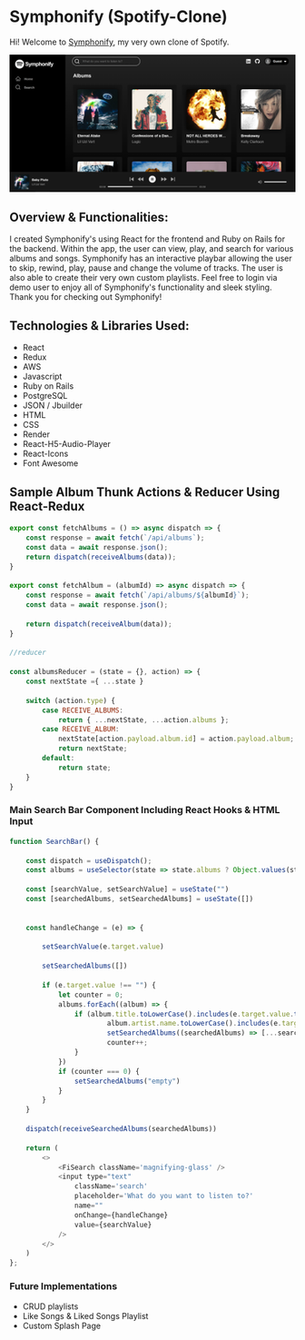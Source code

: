 # Symphonify (Spotify-Clone)

Hi! Welcome to [Symphonify](https://symphonify.onrender.com/), my very own clone of Spotify. 


![App](./app/assets/images/symphonify_screenshot.png)


## Overview & Functionalities:

I created Symphonify's using React for the frontend and Ruby on Rails for the backend. Within the app, the user can view, play, and search for various albums and songs. Symphonify has an interactive playbar allowing the user to skip, rewind, play, pause and change the volume of tracks. The user is also able to create their very own custom playlists. Feel free to login via demo user to enjoy all of Symphonify's functionality and sleek styling. Thank you for checking out Symphonify!


## Technologies & Libraries Used:

- React
- Redux
- AWS
- Javascript
- Ruby on Rails
- PostgreSQL
- JSON / Jbuilder
- HTML
- CSS
- Render
- React-H5-Audio-Player
- React-Icons
- Font Awesome

## Sample Album Thunk Actions & Reducer Using React-Redux

```js
export const fetchAlbums = () => async dispatch => {
    const response = await fetch(`/api/albums`);
    const data = await response.json();
    return dispatch(receiveAlbums(data));
}

export const fetchAlbum = (albumId) => async dispatch => {
    const response = await fetch(`/api/albums/${albumId}`);
    const data = await response.json();
    
    return dispatch(receiveAlbum(data));
}

//reducer

const albumsReducer = (state = {}, action) => {
    const nextState ={ ...state }

    switch (action.type) {
        case RECEIVE_ALBUMS:
            return { ...nextState, ...action.albums };
        case RECEIVE_ALBUM:
            nextState[action.payload.album.id] = action.payload.album;
            return nextState;
        default:
            return state;
    }
}
```

### Main Search Bar Component Including React Hooks & HTML Input

```js
function SearchBar() {

    const dispatch = useDispatch();
    const albums = useSelector(state => state.albums ? Object.values(state.albums) : []);

    const [searchValue, setSearchValue] = useState("")
    const [searchedAlbums, setSearchedAlbums] = useState([])


    const handleChange = (e) => {

        setSearchValue(e.target.value)

        setSearchedAlbums([])

        if (e.target.value !== "") {
            let counter = 0;
            albums.forEach((album) => {
                if (album.title.toLowerCase().includes(e.target.value.toLowerCase()) ||
                        album.artist.name.toLowerCase().includes(e.target.value.toLowerCase())) {
                        setSearchedAlbums((searchedAlbums) => [...searchedAlbums, album])
                        counter++;
                }
            })
            if (counter === 0) {
                setSearchedAlbums("empty")
            }
        }
    }

    dispatch(receiveSearchedAlbums(searchedAlbums))

    return (
        <>
            <FiSearch className='magnifying-glass' />
            <input type="text"
                className='search'
                placeholder='What do you want to listen to?'
                name=""
                onChange={handleChange}
                value={searchValue}
            />
        </>
    )
};
```

### Future Implementations
- CRUD playlists
- Like Songs & Liked Songs Playlist
- Custom Splash Page